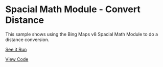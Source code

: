 # Spacial Math Module - Convert Distance

This sample shows using the Bing Maps v8 Spacial Math Module to do a distance conversion.

[See it Run](http://crpietschmann.github.io/bingmaps-v8-quickstart-samples/201-module-spacialmath-convertdistance/)

[View Code](index.htm)